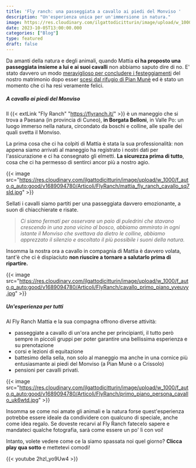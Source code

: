 ```yaml
---
title: 'Fly ranch: una passeggiata a cavallo ai piedi del Monviso '
description: "Un'esperienza unica per un'immersione in natura."
image: https://res.cloudinary.com/ilgattodicitturin/image/upload/w_1000/f_auto,q_auto:good/v1689874010/Articoli/FlyRanch/cavallo_persona_abbraccio_hcsefw.jpg
date: 2023-10-05T13:00:00.000
categories: ["Blog"]
type: featured
draft: false
---
```

Da amanti della natura e degli animali, quando Mattia **ci ha proposto una passeggiata insieme a lui e ai suoi cavalli** non abbiamo saputo dire di no. E' stato davvero un modo [meraviglioso per concludere i festeggiamenti](/blog/matrimonio-alternativo-30-giorni-per-organizzarlo-in-un-van) del nostro matrimonio dopo esser [scesi dal rifugio di Pian Munè](/blog/pian-mune-il-rifugio-perfetto-per-il-nostro-matrimonio-on-the-road) ed è stato un momento che ci ha resi veramente felici. 

##### A cavallo ai piedi del Monviso 

Il {{< extLink "Fly Ranch" "https://flyranch.it/" >}} è un maneggio che si trova a Paesana (in provincia di Cuneo), **in Borgata Belloni**, in Valle Po: un luogo immerso nella natura, circondato da boschi e colline, alle spalle dei quali svetta il Monviso.

La prima cosa che ci ha colpiti di Mattia è stata la sua professionalità: non appena siamo arrivati al maneggio ha registrato i nostri dati per l'assicurazione e ci ha consegnato gli elmetti. 
**La sicurezza prima di tutto**, cosa che ci ha permesso di sentirci ancor più a nostro agio.

{{< image src="https://res.cloudinary.com/ilgattodicitturin/image/upload/w_1000/f_auto,q_auto:good/v1689094780/Articoli/FlyRanch/mattia_fly_ranch_cavallo_sq7sld.jpg" >}}

Sellati i cavalli siamo partiti per una passeggiata davvero emozionante, a suon di chiacchierate e risate.

> *Ci siamo fermati per osservare un paio di puledrini che stavano crescendo in una zona vicino al bosco, abbiamo ammirato in ogni istante il Monviso che svettava da dietro le colline, abbiamo apprezzato il silenzio e ascoltato il più possibile i suoni della natura.* 

Insomma la nostra ora a cavallo in compagnia di Mattia è davvero volata, tant'è che ci è dispiaciuto **non riuscire a tornare a salutarlo prima di ripartire.** 

{{< image src="https://res.cloudinary.com/ilgattodicitturin/image/upload/w_1000/f_auto,q_auto:good/v1689094780/Articoli/FlyRanch/cavallo_primo_piano_yveuvy.jpg" >}}

##### Un'esperienza per tutti 

Al Fly Ranch Mattia e la sua compagna offrono diverse attività: 

- passeggiate a cavallo di un'ora anche per principianti, il tutto però sempre in piccoli gruppi per poter garantire una bellissima esperienza e su prenotazione 
- corsi e lezioni di equitazione
- battesimo della sella, non solo al maneggio ma anche in una cornice più entusiasmante ai piedi del Monviso (a Pian Munè o a Crissolo)
- pensioni per cavalli privati. 

{{< image src="https://res.cloudinary.com/ilgattodicitturin/image/upload/w_1000/f_auto,q_auto:good/v1689094780/Articoli/FlyRanch/primo_piano_persona_cavallo_uk6wtd.jpg" >}}

Insomma se come noi amate gli animali e la natura forse quest'esperienza potrebbe essere ideale da condividere con qualcuno di speciale, anche come idea regalo. 
Se doveste recarvi al Fly Ranch fatecelo sapere e mandateci qualche fotografia, sarà come essere un po' lì con voi! 

Intanto, volete vedere come ce la siamo spassata noi quel giorno? **Clicca play qua sotto** e mettetevi comodi!

{{< youtube 2hzl_yo9Uw4 >}}